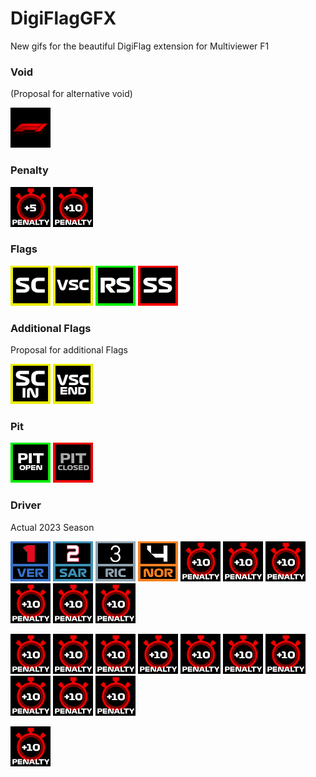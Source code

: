 # DigiFlagGFX
New gifs for the beautiful DigiFlag extension for Multiviewer F1

### Void
(Proposal for alternative void)

![alt text](https://github.com/mkcologne/DigiFlagGFX/blob/main/gif/voidAlt.gif)


### Penalty

![alt text](https://github.com/mkcologne/DigiFlagGFX/blob/main/gif/Timepenalty5sec.gif)  ![alt text](https://github.com/mkcologne/DigiFlagGFX/blob/main/gif/Timepenalty10sec.gif)

### Flags

![alt text](https://github.com/mkcologne/DigiFlagGFX/blob/main/gif/SC.gif) ![alt text](https://github.com/mkcologne/DigiFlagGFX/blob/main/gif/VSC.gif) ![alt text](https://github.com/mkcologne/DigiFlagGFX/blob/main/gif/RS.gif) ![alt text](https://github.com/mkcologne/DigiFlagGFX/blob/main/gif/SS.gif)

### Additional Flags
Proposal for additional Flags

![alt text](https://github.com/mkcologne/DigiFlagGFX/blob/main/gif/SCin.gif) ![alt text](https://github.com/mkcologne/DigiFlagGFX/blob/main/gif/vsc_end.gif)

### Pit

![alt text](https://github.com/mkcologne/DigiFlagGFX/blob/main/gif/PITentry.gif) ![alt text](https://github.com/mkcologne/DigiFlagGFX/blob/main/gif/PITclosed.gif)

### Driver
Actual 2023 Season

![alt text](https://github.com/mkcologne/DigiFlagGFX/blob/main/gif/1-VER.gif) ![alt text](https://github.com/mkcologne/DigiFlagGFX/blob/main/gif/2-SAR.gif) ![alt text](https://github.com/mkcologne/DigiFlagGFX/blob/main/gif/3-RIC.gif) ![alt text](https://github.com/mkcologne/DigiFlagGFX/blob/main/gif/4.gif) ![alt text](https://github.com/mkcologne/DigiFlagGFX/blob/main/gif/Timepenalty10sec.gif) ![alt text](https://github.com/mkcologne/DigiFlagGFX/blob/main/gif/Timepenalty10sec.gif) ![alt text](https://github.com/mkcologne/DigiFlagGFX/blob/main/gif/Timepenalty10sec.gif) ![alt text](https://github.com/mkcologne/DigiFlagGFX/blob/main/gif/Timepenalty10sec.gif) ![alt text](https://github.com/mkcologne/DigiFlagGFX/blob/main/gif/Timepenalty10sec.gif) ![alt text](https://github.com/mkcologne/DigiFlagGFX/blob/main/gif/Timepenalty10sec.gif)

![alt text](https://github.com/mkcologne/DigiFlagGFX/blob/main/gif/Timepenalty10sec.gif) ![alt text](https://github.com/mkcologne/DigiFlagGFX/blob/main/gif/Timepenalty10sec.gif) ![alt text](https://github.com/mkcologne/DigiFlagGFX/blob/main/gif/Timepenalty10sec.gif) ![alt text](https://github.com/mkcologne/DigiFlagGFX/blob/main/gif/Timepenalty10sec.gif) ![alt text](https://github.com/mkcologne/DigiFlagGFX/blob/main/gif/Timepenalty10sec.gif) ![alt text](https://github.com/mkcologne/DigiFlagGFX/blob/main/gif/Timepenalty10sec.gif) ![alt text](https://github.com/mkcologne/DigiFlagGFX/blob/main/gif/Timepenalty10sec.gif) ![alt text](https://github.com/mkcologne/DigiFlagGFX/blob/main/gif/Timepenalty10sec.gif) ![alt text](https://github.com/mkcologne/DigiFlagGFX/blob/main/gif/Timepenalty10sec.gif) ![alt text](https://github.com/mkcologne/DigiFlagGFX/blob/main/gif/Timepenalty10sec.gif)

![alt text](https://github.com/mkcologne/DigiFlagGFX/blob/main/gif/Timepenalty10sec.gif)
